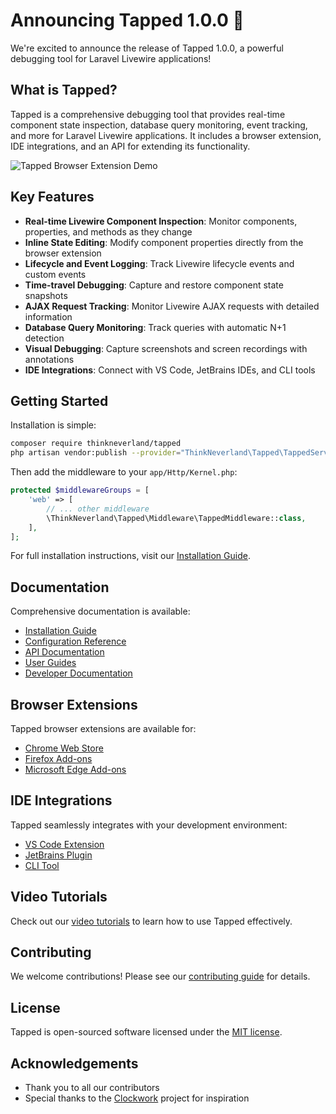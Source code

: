 # Announcing Tapped 1.0.0 🚀

We're excited to announce the release of Tapped 1.0.0, a powerful debugging tool for Laravel Livewire applications!

## What is Tapped?

Tapped is a comprehensive debugging tool that provides real-time component state inspection, database query monitoring, event tracking, and more for Laravel Livewire applications. It includes a browser extension, IDE integrations, and an API for extending its functionality.

![Tapped Browser Extension Demo](images/tapped-demo.png)

## Key Features

- **Real-time Livewire Component Inspection**: Monitor components, properties, and methods as they change
- **Inline State Editing**: Modify component properties directly from the browser extension
- **Lifecycle and Event Logging**: Track Livewire lifecycle events and custom events
- **Time-travel Debugging**: Capture and restore component state snapshots
- **AJAX Request Tracking**: Monitor Livewire AJAX requests with detailed information
- **Database Query Monitoring**: Track queries with automatic N+1 detection
- **Visual Debugging**: Capture screenshots and screen recordings with annotations
- **IDE Integrations**: Connect with VS Code, JetBrains IDEs, and CLI tools

## Getting Started

Installation is simple:

```bash
composer require thinkneverland/tapped
php artisan vendor:publish --provider="ThinkNeverland\Tapped\TappedServiceProvider"
```

Then add the middleware to your `app/Http/Kernel.php`:

```php
protected $middlewareGroups = [
    'web' => [
        // ... other middleware
        \ThinkNeverland\Tapped\Middleware\TappedMiddleware::class,
    ],
];
```

For full installation instructions, visit our [Installation Guide](https://github.com/thinkneverland/tapped/blob/main/docs/installation/README.md).

## Documentation

Comprehensive documentation is available:

- [Installation Guide](https://github.com/thinkneverland/tapped/blob/main/docs/installation/README.md)
- [Configuration Reference](https://github.com/thinkneverland/tapped/blob/main/docs/configuration/README.md)
- [API Documentation](https://github.com/thinkneverland/tapped/blob/main/docs/api/README.md)
- [User Guides](https://github.com/thinkneverland/tapped/blob/main/docs/user-guides/README.md)
- [Developer Documentation](https://github.com/thinkneverland/tapped/blob/main/docs/developer/README.md)

## Browser Extensions

Tapped browser extensions are available for:

- [Chrome Web Store](https://chrome.google.com/webstore/detail/tapped/tapped-extension-id)
- [Firefox Add-ons](https://addons.mozilla.org/en-US/firefox/addon/tapped/)
- [Microsoft Edge Add-ons](https://microsoftedge.microsoft.com/addons/detail/tapped/tapped-extension-id)

## IDE Integrations

Tapped seamlessly integrates with your development environment:

- [VS Code Extension](https://marketplace.visualstudio.com/items?itemName=thinkneverland.tapped)
- [JetBrains Plugin](https://plugins.jetbrains.com/plugin/12345-tapped)
- [CLI Tool](https://github.com/thinkneverland/tapped/tree/main/ide-integrations/cli)

## Video Tutorials

Check out our [video tutorials](https://github.com/thinkneverland/tapped/tree/main/docs/videos) to learn how to use Tapped effectively.

## Contributing

We welcome contributions! Please see our [contributing guide](https://github.com/thinkneverland/tapped/blob/main/CONTRIBUTING.md) for details.

## License

Tapped is open-sourced software licensed under the [MIT license](https://github.com/thinkneverland/tapped/blob/main/LICENSE.md).

## Acknowledgements

- Thank you to all our contributors
- Special thanks to the [Clockwork](https://github.com/itsgoingd/clockwork) project for inspiration
